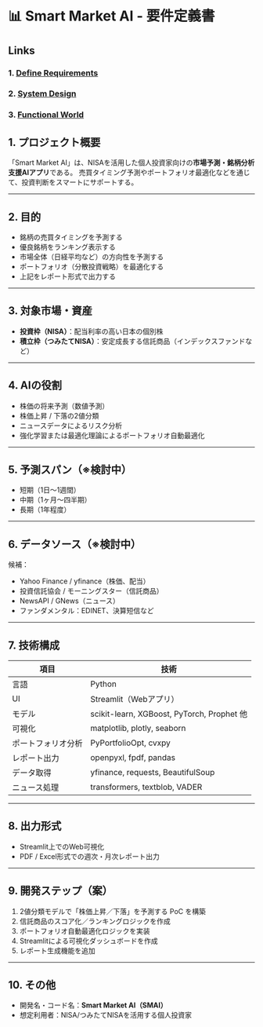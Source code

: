 # 📊 Smart Market AI - 要件定義書

## Links
### 1. [Define Requirements](./Documents/01_Define_requirements.md)
### 2. [System Design](./Documents/02_System_design.md)
### 3. [Functional World](./Documents/03_Functional_design.md)


## 1. プロジェクト概要

「Smart Market AI」は、NISAを活用した個人投資家向けの**市場予測・銘柄分析支援AIアプリ**である。
売買タイミング予測やポートフォリオ最適化などを通じて、投資判断をスマートにサポートする。

---

## 2. 目的

- 銘柄の売買タイミングを予測する
- 優良銘柄をランキング表示する
- 市場全体（日経平均など）の方向性を予測する
- ポートフォリオ（分散投資戦略）を最適化する
- 上記をレポート形式で出力する

---

## 3. 対象市場・資産

- **投資枠（NISA）**：配当利率の高い日本の個別株
- **積立枠（つみたてNISA）**：安定成長する信託商品（インデックスファンドなど）

---

## 4. AIの役割

- 株価の将来予測（数値予測）
- 株価上昇 / 下落の2値分類
- ニュースデータによるリスク分析
- 強化学習または最適化理論によるポートフォリオ自動最適化

---

## 5. 予測スパン（※検討中）

- 短期（1日〜1週間）
- 中期（1ヶ月〜四半期）
- 長期（1年程度）

---

## 6. データソース（※検討中）

候補：
- Yahoo Finance / yfinance（株価、配当）
- 投資信託協会 / モーニングスター（信託商品）
- NewsAPI / GNews（ニュース）
- ファンダメンタル：EDINET、決算短信など

---

## 7. 技術構成

| 項目 | 技術 |
|------|------|
| 言語 | Python |
| UI | Streamlit（Webアプリ） |
| モデル | scikit-learn, XGBoost, PyTorch, Prophet 他 |
| 可視化 | matplotlib, plotly, seaborn |
| ポートフォリオ分析 | PyPortfolioOpt, cvxpy |
| レポート出力 | openpyxl, fpdf, pandas |
| データ取得 | yfinance, requests, BeautifulSoup |
| ニュース処理 | transformers, textblob, VADER |

---

## 8. 出力形式

- Streamlit上でのWeb可視化
- PDF / Excel形式での週次・月次レポート出力

---

## 9. 開発ステップ（案）

1. 2値分類モデルで「株価上昇／下落」を予測する PoC を構築
2. 信託商品のスコア化／ランキングロジックを作成
3. ポートフォリオ自動最適化ロジックを実装
4. Streamlitによる可視化ダッシュボードを作成
5. レポート生成機能を追加

---

## 10. その他

- 開発名・コード名：**Smart Market AI（SMAI）**
- 想定利用者：NISA/つみたてNISAを活用する個人投資家
